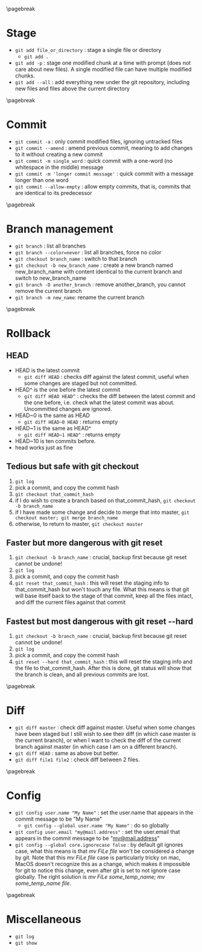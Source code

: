 <!-- git -->
\pagebreak

Stage <!-- {{{1 -->
=====
- `git add file_or_directory` : stage a single file or directory
    - `git add .`
- `git add -p` : stage one modified chunk at a time with prompt (does not care about new files). A
  single modified file can have multiple modified chunks.
- `git add --all` : add everything new under the git repository, including new files and files above
  the current directory

\pagebreak

Commit <!-- {{{1 -->
======
- `git commit -a` : only commit modified files, ignoring untracked files
- `git commit --amend` : amend previous commit, meaning to add changes to it without creating a new
  commit
- `git commit -m single_word` : quick commit with a one-word (no whitespace in the middle) message
- `git commit -m 'longer commit message'` : quick commit with a message longer than one word
- `git commit --allow-empty` : allow empty commits, that is, commits that are identical to its
  predecessor

\pagebreak

Branch management <!-- {{{1 -->
=================
- `git branch` : list all branches
- `git branch --color=never` : list all branches, force no color
- `git checkout branch_name` : switch to that branch
- `git checkout -b new_branch_name` : create a new branch named new_branch_name with content
  identical to the current branch and switch to new_branch_name
- `git branch -D another_branch` : remove another_branch, you cannot remove the current branch
- `git branch -m new_name`: rename the current branch

\pagebreak

Rollback <!-- {{{1 -->
========
HEAD <!-- {{{2 -->
----
- HEAD is the latest commit
    - `git diff HEAD` : checks diff against the latest commit, useful when some changes are staged
      but not committed.
- HEAD^ is the one before the latest commit
    - `git diff HEAD HEAD^` : checks the diff between the latest commit and the one before, i.e.
      check what the latest commit was about. Uncommitted changes are ignored.
- HEAD~0 is the same as HEAD
    - `git diff HEAD~0 HEAD` : returns empty
- HEAD~1 is the same as HEAD^
    - `git diff HEAD~1 HEAD^` : returns empty
- HEAD~10 is ten commits before.
- head works just as fine

Tedious but safe with git checkout <!-- {{{2 -->
----------------------------------
1. `git log`
2. pick a commit, and copy the commit hash
3. `git checkout that_commit_hash`
4. if I do wish to create a branch based on that_commit_hash, `git checkout -b branch_name`
5. if I have made some change and decide to merge that into master,
  `git checkout master; git merge branch_name`
6. otherwise, to return to master, `git checkout master`

Faster but more dangerous with git reset <!-- {{{2 -->
----------------------------------------
1. `git checkout -b branch_name` : crucial, backup first because git reset cannot be undone!
2. `git log`
3. pick a commit, and copy the commit hash
4. `git reset that_commit_hash` : this will reset the staging info to that_commit_hash but won't
   touch any file. What this means is that git will base itself back to the stage of that commit,
   keep all the files intact, and diff the current files against that commit

Fastest but most dangerous with git reset --hard <!-- {{{2 -->
------------------------------------------------
1. `git checkout -b branch_name` : crucial, backup first because git reset cannot be undone!
2. `git log`
3. pick a commit, and copy the commit hash
4. `git reset --hard that_commit_hash` : this will reset the staging info and the file to
  that_commit_hash. After this is done, git status will show that the branch is clean, and all
  previous commits are lost.

\pagebreak

Diff <!-- {{{1 -->
====
- `git diff master` : check diff against master. Useful when some changes have been staged but I
  still wish to see their diff (in which case master is the current branch), or when I want to check
  the diff of the current branch against master (in which case I am on a different branch).
- `git diff HEAD` : same as above but better.
- `git diff file1 file2` : check diff between 2 files.

\pagebreak

Config <!-- {{{1 -->
======
- `git config user.name "My Name"` : set the user.name that appears in the commit message to be "My
  Name"
    - `git config --global user.name "My Name"` : do so globally
- `git config user.email "my@mail.address"` : set the user.email that appears in the commit message
  to be "my@mail.address"
- `git config --global core.ignorecase false` : by default git ignores case, what this means is
  that *mv FiLe file* won't be considered a change by git. Note that this *mv FiLe file* case is
  particularly tricky on mac, MacOS doesn't recognize this as a change, which makes it impossible
  for git to notice this change, even after git is set to not ignore case globally. The right
  solution is *mv FiLe some_temp_name; mv some_temp_name file*.

\pagebreak

Miscellaneous <!-- {{{1 -->
=============
- `git log`
- `git show`
